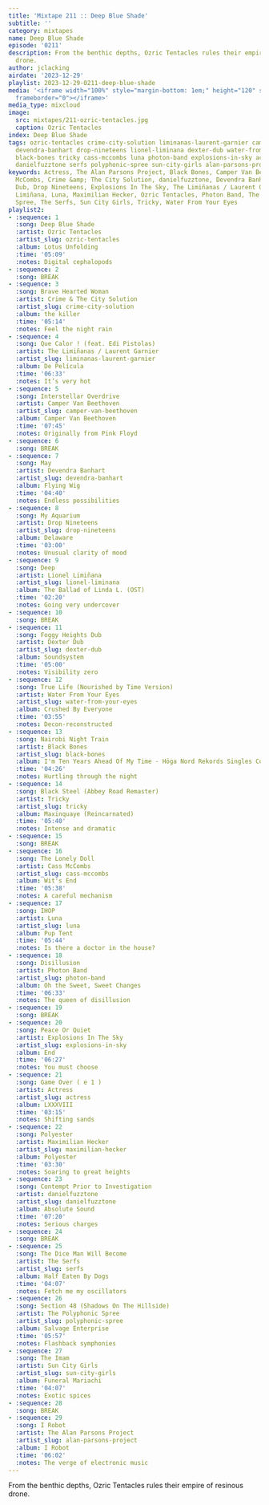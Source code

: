 ```yaml
---
title: 'Mixtape 211 :: Deep Blue Shade'
subtitle: ''
category: mixtapes
name: Deep Blue Shade
episode: '0211'
description: From the benthic depths, Ozric Tentacles rules their empire of resinous
  drone.
author: jclacking
airdate: '2023-12-29'
playlist: 2023-12-29-0211-deep-blue-shade
media: '<iframe width="100%" style="margin-bottom: 1em;" height="120" src="https://www.mixcloud.com/widget/iframe/?feed=%2Fthe-lacking-org%2Fvnckim-211-deep-blue-shade%2F&hide_artwork=1&hide_cover=1&light=1"
  frameborder="0"></iframe>'
media_type: mixcloud
image:
  src: mixtapes/211-ozric-tentacles.jpg
  caption: Ozric Tentacles
index: Deep Blue Shade
tags: ozric-tentacles crime-city-solution liminanas-laurent-garnier camper-van-beethoven
  devendra-banhart drop-nineteens lionel-liminana dexter-dub water-from-your-eyes
  black-bones tricky cass-mccombs luna photon-band explosions-in-sky actress maximilian-hecker
  danielfuzztone serfs polyphonic-spree sun-city-girls alan-parsons-project
keywords: Actress, The Alan Parsons Project, Black Bones, Camper Van Beethoven, Cass
  McCombs, Crime &amp; The City Solution, danielfuzztone, Devendra Banhart, Dexter
  Dub, Drop Nineteens, Explosions In The Sky, The Limiñanas / Laurent Garnier, Lionel
  Limiñana, Luna, Maximilian Hecker, Ozric Tentacles, Photon Band, The Polyphonic
  Spree, The Serfs, Sun City Girls, Tricky, Water From Your Eyes
playlist2:
- :sequence: 1
  :song: Deep Blue Shade
  :artist: Ozric Tentacles
  :artist_slug: ozric-tentacles
  :album: Lotus Unfolding
  :time: '05:09'
  :notes: Digital cephalopods
- :sequence: 2
  :song: BREAK
- :sequence: 3
  :song: Brave Hearted Woman
  :artist: Crime & The City Solution
  :artist_slug: crime-city-solution
  :album: the killer
  :time: '05:14'
  :notes: Feel the night rain
- :sequence: 4
  :song: Que Calor ! (feat. Edi Pistolas)
  :artist: The Limiñanas / Laurent Garnier
  :artist_slug: liminanas-laurent-garnier
  :album: De Película
  :time: '06:33'
  :notes: It’s very hot
- :sequence: 5
  :song: Interstellar Overdrive
  :artist: Camper Van Beethoven
  :artist_slug: camper-van-beethoven
  :album: Camper Van Beethoven
  :time: '07:45'
  :notes: Originally from Pink Floyd
- :sequence: 6
  :song: BREAK
- :sequence: 7
  :song: May
  :artist: Devendra Banhart
  :artist_slug: devendra-banhart
  :album: Flying Wig
  :time: '04:40'
  :notes: Endless possibilities
- :sequence: 8
  :song: My Aquarium
  :artist: Drop Nineteens
  :artist_slug: drop-nineteens
  :album: Delaware
  :time: '03:00'
  :notes: Unusual clarity of mood
- :sequence: 9
  :song: Deep
  :artist: Lionel Limiñana
  :artist_slug: lionel-liminana
  :album: The Ballad of Linda L. (OST)
  :time: '02:20'
  :notes: Going very undercover
- :sequence: 10
  :song: BREAK
- :sequence: 11
  :song: Foggy Heights Dub
  :artist: Dexter Dub
  :artist_slug: dexter-dub
  :album: Soundsystem
  :time: '05:00'
  :notes: Visibility zero
- :sequence: 12
  :song: True Life (Nourished by Time Version)
  :artist: Water From Your Eyes
  :artist_slug: water-from-your-eyes
  :album: Crushed By Everyone
  :time: '03:55'
  :notes: Decon-reconstructed
- :sequence: 13
  :song: Nairobi Night Train
  :artist: Black Bones
  :artist_slug: black-bones
  :album: I'm Ten Years Ahead Of My Time - Höga Nord Rekords Singles Collection Vol.5
  :time: '04:26'
  :notes: Hurtling through the night
- :sequence: 14
  :song: Black Steel (Abbey Road Remaster)
  :artist: Tricky
  :artist_slug: tricky
  :album: Maxinquaye (Reincarnated)
  :time: '05:40'
  :notes: Intense and dramatic
- :sequence: 15
  :song: BREAK
- :sequence: 16
  :song: The Lonely Doll
  :artist: Cass McCombs
  :artist_slug: cass-mccombs
  :album: Wit's End
  :time: '05:38'
  :notes: A careful mechanism
- :sequence: 17
  :song: IHOP
  :artist: Luna
  :artist_slug: luna
  :album: Pup Tent
  :time: '05:44'
  :notes: Is there a doctor in the house?
- :sequence: 18
  :song: Disillusion
  :artist: Photon Band
  :artist_slug: photon-band
  :album: Oh the Sweet, Sweet Changes
  :time: '06:33'
  :notes: The queen of disillusion
- :sequence: 19
  :song: BREAK
- :sequence: 20
  :song: Peace Or Quiet
  :artist: Explosions In The Sky
  :artist_slug: explosions-in-sky
  :album: End
  :time: '06:27'
  :notes: You must choose
- :sequence: 21
  :song: Game Over ( e 1 )
  :artist: Actress
  :artist_slug: actress
  :album: LXXXVIII
  :time: '03:15'
  :notes: Shifting sands
- :sequence: 22
  :song: Polyester
  :artist: Maximilian Hecker
  :artist_slug: maximilian-hecker
  :album: Polyester
  :time: '03:30'
  :notes: Soaring to great heights
- :sequence: 23
  :song: Contempt Prior to Investigation
  :artist: danielfuzztone
  :artist_slug: danielfuzztone
  :album: Absolute Sound
  :time: '07:20'
  :notes: Serious charges
- :sequence: 24
  :song: BREAK
- :sequence: 25
  :song: The Dice Man Will Become
  :artist: The Serfs
  :artist_slug: serfs
  :album: Half Eaten By Dogs
  :time: '04:07'
  :notes: Fetch me my oscillators
- :sequence: 26
  :song: Section 48 (Shadows On The Hillside)
  :artist: The Polyphonic Spree
  :artist_slug: polyphonic-spree
  :album: Salvage Enterprise
  :time: '05:57'
  :notes: Flashback symphonies
- :sequence: 27
  :song: The Imam
  :artist: Sun City Girls
  :artist_slug: sun-city-girls
  :album: Funeral Mariachi
  :time: '04:07'
  :notes: Exotic spices
- :sequence: 28
  :song: BREAK
- :sequence: 29
  :song: I Robot
  :artist: The Alan Parsons Project
  :artist_slug: alan-parsons-project
  :album: I Robot
  :time: '06:02'
  :notes: The verge of electronic music
---
```

From the benthic depths, Ozric Tentacles rules their empire of resinous drone.
